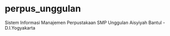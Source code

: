 # perpus_unggulan
Sistem Informasi Manajemen Perpustakaan SMP Unggulan Aisyiyah Bantul - D.I.Yogyakarta

